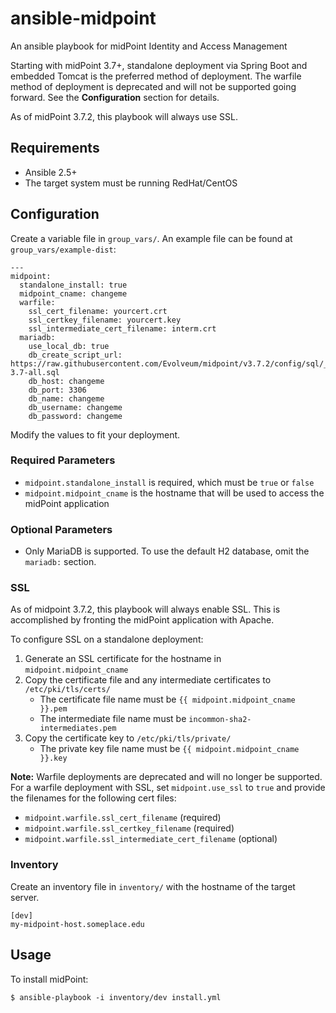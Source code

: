 # ansible-midpoint

An ansible playbook for midPoint Identity and Access Management

Starting with midPoint 3.7+, standalone deployment via Spring Boot and embedded Tomcat is the preferred method of deployment. The warfile method of deployment is deprecated and will not be supported going forward. See the **Configuration** section for details.

As of midPoint 3.7.2, this playbook will always use SSL.

## Requirements

* Ansible 2.5+
* The target system must be running RedHat/CentOS

## Configuration

Create a variable file in `group_vars/`. An example file can be found at `group_vars/example-dist`:

```
---
midpoint:
  standalone_install: true
  midpoint_cname: changeme
  warfile:
    ssl_cert_filename: yourcert.crt
    ssl_certkey_filename: yourcert.key
    ssl_intermediate_cert_filename: interm.crt
  mariadb:
    use_local_db: true
    db_create_script_url: https://raw.githubusercontent.com/Evolveum/midpoint/v3.7.2/config/sql/_all/mysql-3.7-all.sql
    db_host: changeme
    db_port: 3306
    db_name: changeme
    db_username: changeme
    db_password: changeme
```

Modify the values to fit your deployment.

### Required Parameters

* `midpoint.standalone_install` is required, which must be `true` or `false`
* `midpoint.midpoint_cname` is the hostname that will be used to access the midPoint application

### Optional Parameters

* Only MariaDB is supported. To use the default H2 database, omit the `mariadb:` section.

### SSL

As of midpoint 3.7.2, this playbook will always enable SSL. This is accomplished by fronting the midPoint application with Apache.

To configure SSL on a standalone deployment:
1. Generate an SSL certificate for the hostname in `midpoint.midpoint_cname`
1. Copy the certificate file and any intermediate certificates to `/etc/pki/tls/certs/`
   * The certificate file name must be `{{ midpoint.midpoint_cname }}.pem`
   * The intermediate file name must be `incommon-sha2-intermediates.pem`
1. Copy the certificate key to `/etc/pki/tls/private/`
   * The private key file name must be `{{ midpoint.midpoint_cname }}.key`

**Note:** Warfile deployments are deprecated and will no longer be supported.  
For a warfile deployment with SSL, set `midpoint.use_ssl` to `true` and provide the filenames for the following cert files:
  * `midpoint.warfile.ssl_cert_filename` (required)
  * `midpoint.warfile.ssl_certkey_filename` (required)
  * `midpoint.warfile.ssl_intermediate_cert_filename` (optional)

### Inventory

Create an inventory file in `inventory/` with the hostname of the target server.

```
[dev]
my-midpoint-host.someplace.edu
```

## Usage

To install midPoint:

```
$ ansible-playbook -i inventory/dev install.yml
```
